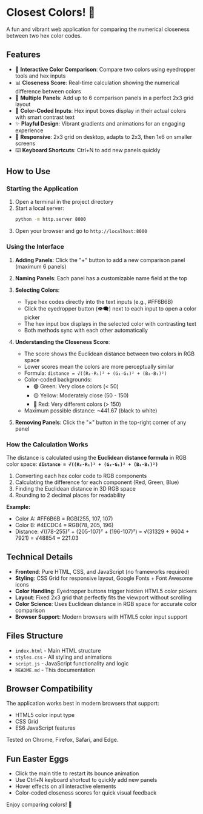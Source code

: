 # Closest Colors! 🎨

A fun and vibrant web application for comparing the numerical closeness between two hex color codes.

## Features

- 🎯 **Interactive Color Comparison**: Compare two colors using eyedropper tools and hex inputs
- 📊 **Closeness Score**: Real-time calculation showing the numerical difference between colors
- 🎨 **Multiple Panels**: Add up to 6 comparison panels in a perfect 2x3 grid layout
- 🌈 **Color-Coded Inputs**: Hex input boxes display in their actual colors with smart contrast text
- ✨ **Playful Design**: Vibrant gradients and animations for an engaging experience
- 📱 **Responsive**: 2x3 grid on desktop, adapts to 2x3, then 1x6 on smaller screens
- ⌨️ **Keyboard Shortcuts**: Ctrl+N to add new panels quickly

## How to Use

### Starting the Application

1. Open a terminal in the project directory
2. Start a local server:
   ```bash
   python -m http.server 8000
   ```
3. Open your browser and go to `http://localhost:8000`

### Using the Interface

1. **Adding Panels**: Click the "+" button to add a new comparison panel (maximum 6 panels)

2. **Naming Panels**: Each panel has a customizable name field at the top

3. **Selecting Colors**: 
   - Type hex codes directly into the text inputs (e.g., #FF6B6B)
   - Click the eyedropper button (👁️‍🗨️) next to each input to open a color picker
   - The hex input box displays in the selected color with contrasting text
   - Both methods sync with each other automatically

4. **Understanding the Closeness Score**:
   - The score shows the Euclidean distance between two colors in RGB space
   - Lower scores mean the colors are more perceptually similar
   - Formula: `distance = √((R₂-R₁)² + (G₂-G₁)² + (B₂-B₁)²)`
   - Color-coded backgrounds:
     - 🟢 Green: Very close colors (< 50)
     - 🟡 Yellow: Moderately close (50 - 150)
     - 🔴 Red: Very different colors (> 150)
   - Maximum possible distance: ~441.67 (black to white)

5. **Removing Panels**: Click the "×" button in the top-right corner of any panel

### How the Calculation Works

The distance is calculated using the **Euclidean distance formula** in RGB color space:
**`distance = √((R₂-R₁)² + (G₂-G₁)² + (B₂-B₁)²)`**

1. Converting each hex color code to RGB components
2. Calculating the difference for each component (Red, Green, Blue)
3. Finding the Euclidean distance in 3D RGB space
4. Rounding to 2 decimal places for readability

**Example:**
- Color A: #FF6B6B = RGB(255, 107, 107)
- Color B: #4ECDC4 = RGB(78, 205, 196)
- Distance: √((78-255)² + (205-107)² + (196-107)²) = √(31329 + 9604 + 7921) = √48854 ≈ 221.03

## Technical Details

- **Frontend**: Pure HTML, CSS, and JavaScript (no frameworks required)
- **Styling**: CSS Grid for responsive layout, Google Fonts + Font Awesome icons
- **Color Handling**: Eyedropper buttons trigger hidden HTML5 color pickers
- **Layout**: Fixed 2x3 grid that perfectly fits the viewport without scrolling
- **Color Science**: Uses Euclidean distance in RGB space for accurate color comparison
- **Browser Support**: Modern browsers with HTML5 color input support

## Files Structure

- `index.html` - Main HTML structure
- `styles.css` - All styling and animations
- `script.js` - JavaScript functionality and logic
- `README.md` - This documentation

## Browser Compatibility

The application works best in modern browsers that support:
- HTML5 color input type
- CSS Grid
- ES6 JavaScript features

Tested on Chrome, Firefox, Safari, and Edge.

## Fun Easter Eggs

- Click the main title to restart its bounce animation
- Use Ctrl+N keyboard shortcut to quickly add new panels
- Hover effects on all interactive elements
- Color-coded closeness scores for quick visual feedback

Enjoy comparing colors! 🌈
